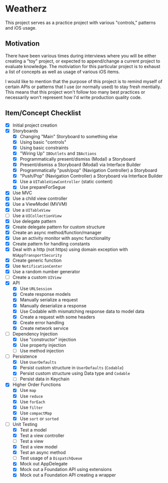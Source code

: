 # Weatherz

This project serves as a practice project with various "controls," patterns and iOS usage.

## Motivation

There have been various times during interviews where you will be either creating a "toy" project, or expected to append/change a current project to evaluate knowledge.  The motiviation for this particular project is to exhaust a list of concepts as well as usage of various iOS items.

I would like to mention that the purpose of this project is to remind myself of certain APIs or patterns that I use (or normally used) to stay fresh mentially.  This means that this project won't follow too many best practices or necessarily won't represent how I'd write production quality code.

## Item/Concept Checklist

- [x] Initial project creation
- [x] Storyboards
  - [x] Changing "Main" Storyboard to something else
  - [x] Using basic "controls"
  - [x] Using basic constraints
  - [x] "Wiring Up" `IBOutlets` and `IBActions`
  - [x] Programmatically present/dismiss (Modal) a Storyboard
  - [x] Present/dismiss a Storyboard (Modal) via Interface Builder
  - [x] Programmatically "push/pop" (Navigation Controller) a Storyboard
  - [x] "Push/Pop" (Navigation Controller) a Storyboard via Interface Builder
  - [x] Use a `UITableViewController` (static content)
  - [x] Use prepareForSegue
- [x] Use MVC
- [x] Use a child view controller
- [x] Use a ViewModel (MVVM)
- [x] Use a `UITableView`
- [ ] Use a `UICollectionView`
- [x] Use delegate pattern
- [x] Create delegate pattern for custom structure
- [x] Create an async method/function/manager
- [x] Use an activity monitor with async functionality
- [x] Create pattern for handling constants
- [x] Deal with a http (not https) using domain exception with `NSAppTransportSecurity`
- [x] Create generic function
- [x] Use `NotificationCenter`
- [x] Use a random number generator
- [ ] Create a custom `UIView`
- [x] API
  - [x] Use `URLSession`
  - [x] Create response models
  - [x] Manually serialize a request
  - [x] Manually deserialize a response
  - [x] Use Codable with mismatching response data to model data
  - [x] Create a request with some headers
  - [x] Create error handling
  - [x] Create network service
- [ ] Dependency Injection
  - [x] Use "constructor" injection
  - [x] Use property injection
  - [ ] Use method injection
- [ ] Persistence
  - [x] Use `UserDefaults`
  - [x] Persist custom structure in `UserDefaults` (`Codable`)
  - [x] Persist custom structure using Data type and `Codable`
  - [ ] Persist data in Keychain
- [x] Higher Order Functions
  - [x] Use `map`
  - [x] Use `reduce`
  - [x] Use `forEach`
  - [x] Use `filter`
  - [x] Use `compactMap`
  - [x] Use `sort` or `sorted`
- [ ] Unit Testing
  - [x] Test a model
  - [x] Test a view controller
  - [ ] Test a view
  - [x] Test a view model
  - [x] Test an async method
  - [ ] Test usage of a `DispatchQueue`
  - [x] Mock out AppDelegate
  - [x] Mock out a Foundation API using extensions
  - [x] Mock out a Foundation API creating a wrapper